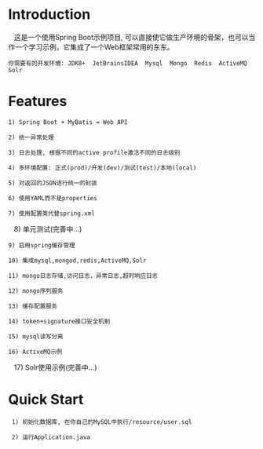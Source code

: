 # Introduction
    这是一个使用Spring Boot示例项目, 可以直接使它做生产环境的骨架，也可以当作一个学习示例，它集成了一个Web框架常用的东东。

    你需要有的开发环境: JDK8+  JetBrainsIDEA  Mysql  Mongo  Redis  ActiveMQ  Solr


# Features
    1) Spring Boot + MyBatis = Web API

    2) 统一异常处理

    3) 日志处理, 根据不同的active profile激活不同的日志级别

    4) 多环境配置: 正式(prod)/开发(dev)/测试(test)/本地(local)

    5) 对返回的JSON进行统一的封装

    6) 使用YAML而不是properties

    7) 使用配置类代替spring.xml

    8) 单元测试(完善中...)
    
    9) 启用spring缓存管理
    
    10) 集成mysql,mongod,redis,ActiveMQ,Solr
    
    11) mongo日志存储,访问日志，异常日志,超时响应日志
    
    12) mongo序列服务
    
    13) 缓存配置服务

    14) token+signature接口安全机制
    
    15) mysql读写分离
    
    16) ActiveMQ示例
    
    17) Solr使用示例(完善中...)

# Quick Start
     1) 初始化数据库, 在你自己的MySQL中执行/resource/user.sql

     2) 运行Application.java
